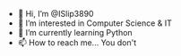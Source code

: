 - 👋 Hi, I’m @ISlip3890
- 👀 I’m interested in Computer Science & IT
- 🌱 I’m currently learning Python
- 📫 How to reach me... You don't 

<!---
ISlip3890/ISlip3890 is a ✨ special ✨ repository because its `README.md` (this file) appears on your GitHub profile.
You can click the Preview link to take a look at your changes.
--->
